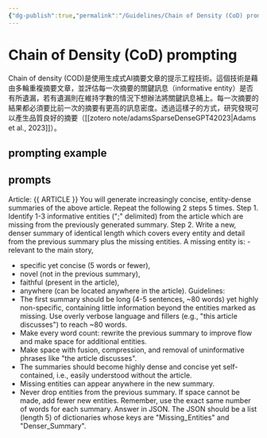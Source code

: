 ```yaml
---
{"dg-publish":true,"permalink":"/Guidelines/Chain of Density (CoD) prompting/","title":"Chain of Density (CoD) prompting","tags":["ai","chatgpt","terms","guideline"],"created":"2023-10-02","updated":"2023-10-02"}
---
```



# Chain of Density (CoD) prompting

Chain of density (COD)是使用生成式AI摘要文章的提示工程技術。這個技術是藉由多輪重複摘要文章，並評估每一次摘要的關鍵訊息（informative entity）是否有所遺漏，若有遺漏則在維持字數的情況下想辦法將關鍵訊息補上。每一次摘要的結果都必須要比前一次的摘要有更高的訊息密度。透過這樣子的方式，研究發現可以產生品質良好的摘要（[[zotero note/adamsSparseDenseGPT42023\|Adams et al., 2023]]）。

## prompting example


<div class="transclusion internal-embed is-loaded"><div class="markdown-embed">



## prompts

Article: {{ ARTICLE }}
You will generate increasingly concise, entity-dense summaries of the above article.
Repeat the following 2 steps 5 times.
Step 1. Identify 1-3 informative entities (";" delimited) from the article which are missing from the previously generated summary.
Step 2. Write a new, denser summary of identical length which covers every entity and detail from the previous summary plus the missing entities.
A missing entity is: - relevant to the main story,
- specific yet concise (5 words or fewer),
- novel (not in the previous summary),
- faithful (present in the article),
- anywhere (can be located anywhere in the article).
Guidelines:
- The first summary should be long (4-5 sentences, ~80 words) yet highly non-specific, containing little information beyond the entities marked as missing. Use overly verbose language and fillers (e.g., "this article discusses") to reach ~80 words.
- Make every word count: rewrite the previous summary to improve flow and make space for additional entities.
- Make space with fusion, compression, and removal of uninformative phrases like "the article discusses".
- The summaries should become highly dense and concise yet self-contained, i.e., easily understood without the article.
- Missing entities can appear anywhere in the new summary.
- Never drop entities from the previous summary. If space cannot be made, add fewer new entities.
Remember, use the exact same number of words for each summary.
Answer in JSON. The JSON should be a list (length 5) of dictionaries whose keys are "Missing_Entities" and "Denser_Summary".







</div></div>
